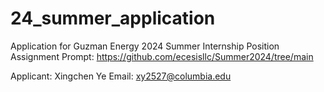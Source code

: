 # 24_summer_application
Application for Guzman Energy 2024 Summer Internship Position
Assignment Prompt: https://github.com/ecesisllc/Summer2024/tree/main

Applicant: Xingchen Ye
Email: xy2527@columbia.edu
